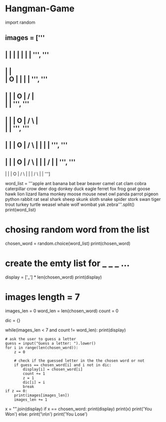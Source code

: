 # Hangman-Game

import random

images = ['''
------------
|         |
|
|
|
|
|
''', '''
------------
|         |         
|         O
|
|
|
|
''', '''
------------
|         | 
|         O 
|        / 
|   
|
|
''', '''
------------
|         | 
|         O 
|        / \\
|   
|
|
''', '''
------------
|         | 
|         O 
|        / \\ 
|         |
|
|
 ''',  '''
------------
|          |
|          O
|         / \\
|          |
|         / 
|
|            ''', '''
------------
|          |
|          O 
|         / \\
|          |
|         / \\ 
|
|            ''']


word_list = '''apple ant banana bat bear beaver camel cat clam cobra caterpillar
crow deer dog donkey duck eagle ferret fox frog goat goose hawk lion lizard llama
monkey moose mouse newt owl panda parrot pigeon python rabbit
rat seal shark sheep skunk sloth snake spider stork swan tiger
trout turkey turtle weasel whale wolf wombat yak zebra'''.split()
print(word_list)


# chosing random word from the list
chosen_word = random.choice(word_list)
print(chosen_word)

# create the emty list for _ _ _ ...
display = ['_'] * len(chosen_word)
print(display)

# images length = 7
images_len = 0
word_len = len(chosen_word)
count = 0


dic = {}


while(images_len < 7 and count != word_len):
    print(display)

    # ask the user to guess a letter
    guess = input("Guess a letter: ").lower()
    for i in range(len(chosen_word)):
        z = 0

        # check if the guessed letter in the the chosen word or not
        if guess == chosen_word[i] and i not in dic:
            display[i] = chosen_word[i]
            count += 1
            z = 1
            dic[i] = i
            break
    if z == 0:
        print(images[images_len])
        images_len += 1

x = "".join(display)
if x == chosen_word:
    print(display)
    print(x)
    print('You Won')
else:
    print('\n\n')
    print('You Lose')

